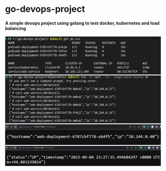 # go-devops-project
#### A simple devops project using golang to test docker, kubernetes and load balancing <br> 
![devops4](./static/images/devops4.png)
![devops1](./static/images/devops1.png)
![devops2](./static/images/devops2.png)
![devops3](./static/images/devops3.png)

